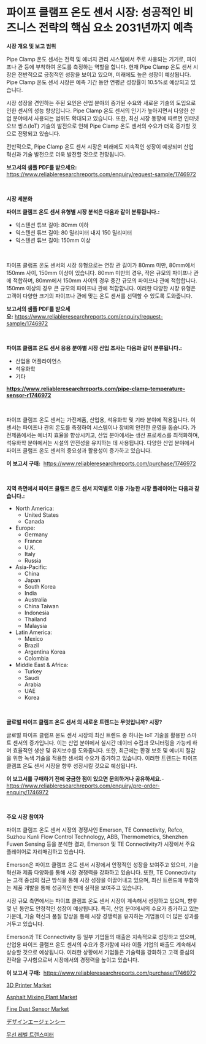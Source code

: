 <p><h1>파이프 클램프 온도 센서 시장: 성공적인 비즈니스 전략의 핵심 요소 2031년까지 예측</h1></p><p><strong>시장 개요 및 보고 범위</strong></p>
<p><p>Pipe Clamp 온도 센서는 전력 및 에너지 관리 시스템에서 주로 사용되는 기기로, 파이프나 관 등에 부착하여 온도를 측정하는 역할을 합니다. 현재 Pipe Clamp 온도 센서 시장은 전반적으로 긍정적인 성장을 보이고 있으며, 미래에도 높은 성장이 예상됩니다. Pipe Clamp 온도 센서 시장은 예측 기간 동안 연평균 성장률이 10.5%로 예상되고 있습니다.</p><p>시장 성장을 견인하는 주된 요인은 산업 분야의 증가된 수요와 새로운 기술의 도입으로 인한 센서의 성능 향상입니다. Pipe Clamp 온도 센서의 인기가 높아지면서 다양한 산업 분야에서 사용되는 범위도 확대되고 있습니다. 또한, 최신 시장 동향에 따르면 인터넷 오브 씽스(IoT) 기술의 발전으로 인해 Pipe Clamp 온도 센서의 수요가 더욱 증가할 것으로 전망되고 있습니다.</p><p>전반적으로, Pipe Clamp 온도 센서 시장은 미래에도 지속적인 성장이 예상되며 산업 혁신과 기술 발전으로 더욱 발전할 것으로 전망됩니다.</p></p>
<p><strong>보고서의 샘플 PDF를 받으세요:</strong> <a href="https://www.reliableresearchreports.com/enquiry/request-sample/1746972">https://www.reliableresearchreports.com/enquiry/request-sample/1746972</a></p>
<p>&nbsp;</p>
<p><strong>시장 세분화</strong></p>
<p><strong>파이프 클램프 온도 센서 유형별 시장 분석은 다음과 같이 분류됩니다.:</strong></p>
<p><ul><li>익스텐션 튜브 길이: 80mm 이하</li><li>익스텐션 튜브 길이: 80 밀리미터 내지 150 밀리미터</li><li>익스텐션 튜브 길이: 150mm 이상</li></ul></p>
<p>&nbsp;</p>
<p><p>파이프 클램프 온도 센서의 시장 유형으로는 연장 관 길이가 80mm 미만, 80mm에서 150mm 사이, 150mm 이상이 있습니다. 80mm 미만의 경우, 작은 규모의 파이프나 관에 적합하며, 80mm에서 150mm 사이의 경우 중간 규모의 파이프나 관에 적합합니다. 150mm 이상의 경우 큰 규모의 파이프나 관에 적합합니다. 이러한 다양한 시장 유형은 고객이 다양한 크기의 파이프나 관에 맞는 온도 센서를 선택할 수 있도록 도와줍니다.</p></p>
<p><strong>보고서의 샘플 PDF를 받으세요:</strong>&nbsp;<a href="https://www.reliableresearchreports.com/enquiry/request-sample/1746972">https://www.reliableresearchreports.com/enquiry/request-sample/1746972</a></p>
<p>&nbsp;</p>
<p><strong> 파이프 클램프 온도 센서 응용 분야별 시장 산업 조사는 다음과 같이 분류됩니다.:</strong></p>
<p><ul><li>산업용 어플라이언스</li><li>석유화학</li><li>기타</li></ul></p>
<p><strong><a href="https://www.reliableresearchreports.com/pipe-clamp-temperature-sensor-r1746972">https://www.reliableresearchreports.com/pipe-clamp-temperature-sensor-r1746972</a></strong></p>
<p>&nbsp;</p>
<p><p>파이프 클램프 온도 센서는 가전제품, 산업용, 석유화학 및 기타 분야에 적용됩니다. 이 센서는 파이프나 관의 온도를 측정하여 시스템이나 장비의 안전한 운영을 돕습니다. 가전제품에서는 에너지 효율을 향상시키고, 산업 분야에서는 생산 프로세스를 최적화하며, 석유화학 분야에서는 시설의 안전성을 유지하는 데 사용됩니다. 다양한 산업 분야에서 파이프 클램프 온도 센서의 중요성과 활용성이 증가하고 있습니다.</p></p>
<p><strong>이 보고서 구매:</strong>&nbsp; <a href="https://www.reliableresearchreports.com/purchase/1746972">https://www.reliableresearchreports.com/purchase/1746972</a></p>
<p>&nbsp;</p>
<p><strong>지역 측면에서 파이프 클램프 온도 센서 지역별로 이용 가능한 시장 플레이어는 다음과 같습니다.:</strong></p>
<p><ul>
    <li>
        North America:
        <ul>
            <li>United States</li>
            <li>Canada</li>
        </ul>
    </li>
    <li>
        Europe:
        <ul>
            <li>Germany</li>
            <li>France</li>
            <li>U.K.</li>
            <li>Italy</li>
            <li>Russia</li>
        </ul>
    </li>
    <li>
        Asia-Pacific:
        <ul>
            <li>China</li>
            <li>Japan</li>
            <li>South Korea</li>
            <li>India</li>
            <li>Australia</li>
            <li>China Taiwan</li>
            <li>Indonesia</li>
            <li>Thailand</li>
            <li>Malaysia</li>
        </ul>
    </li>
    <li>
        Latin America:
        <ul>
            <li>Mexico</li>
            <li>Brazil</li>
            <li>Argentina Korea</li>
            <li>Colombia</li>
        </ul>
    </li>
    <li>
        Middle East & Africa:
        <ul>
            <li>Turkey</li>
            <li>Saudi</li>
            <li>Arabia</li>
            <li>UAE</li>
            <li>Korea</li>
        </ul>
    </li>
    </ul></p>
<p>&nbsp;</p>
<p><strong>글로벌 파이프 클램프 온도 센서 의 새로운 트렌드는 무엇입니까? 시장?</strong></p>
<p><p>글로벌 파이프 클램프 온도 센서 시장의 최신 트렌드 중 하나는 IoT 기술을 활용한 스마트 센서의 증가입니다. 이는 산업 분야에서 실시간 데이터 수집과 모니터링을 가능케 하며 효율적인 생산 및 유지보수를 도와줍니다. 또한, 최근에는 환경 보호 및 에너지 절감을 위한 녹색 기술을 적용한 센서의 수요가 증가하고 있습니다. 이러한 트렌드는 파이프 클램프 온도 센서 시장을 향후 성장시킬 것으로 예상됩니다.</p></p>
<p><strong>이 보고서를 구매하기 전에 궁금한 점이 있으면 문의하거나 공유하세요.</strong>- <a href="https://www.reliableresearchreports.com/enquiry/pre-order-enquiry/1746972">https://www.reliableresearchreports.com/enquiry/pre-order-enquiry/1746972</a></p>
<p>&nbsp;</p>
<p><strong>주요 시장 참여자</strong></p>
<p><p>파이프 클램프 온도 센서 시장의 경쟁사인 Emerson, TE Connectivity, Refco, Suzhou Kunli Flow Control Technology, ABB, Thermometrics, Shenzhen Fuwen Sensing 등을 분석한 결과, Emerson 및 TE Connectivity가 시장에서 주요 플레이어로 자리매김하고 있습니다. </p><p>Emerson은 파이프 클램프 온도 센서 시장에서 안정적인 성장을 보여주고 있으며, 기술 혁신과 제품 다양화를 통해 시장 경쟁력을 강화하고 있습니다. 또한, TE Connectivity는 고객 중심의 접근 방식을 통해 시장 성장을 이끌어내고 있으며, 최신 트렌드에 부합하는 제품 개발을 통해 성공적인 판매 실적을 보여주고 있습니다.</p><p>시장 규모 측면에서는 파이프 클램프 온도 센서 시장이 계속해서 성장하고 있으며, 향후 몇 년 동안도 안정적인 성장이 예상됩니다. 특히, 산업 분야에서의 수요가 증가하고 있는 가운데, 기술 혁신과 품질 향상을 통해 시장 경쟁력을 유지하는 기업들이 더 많은 성과를 거두고 있습니다.</p><p>Emerson과 TE Connectivity 등 일부 기업들의 매출은 지속적으로 성장하고 있으며, 산업용 파이프 클램프 온도 센서의 수요가 증가함에 따라 이들 기업의 매출도 계속해서 상승할 것으로 예상됩니다. 이러한 상황에서 기업들은 기술력을 강화하고 고객 중심의 전략을 구사함으로써 시장에서의 경쟁력을 높이고 있습니다.</p></p>
<p><strong>이 보고서 구매:</strong>&nbsp;&nbsp;<a href="https://www.reliableresearchreports.com/purchase/1746972">https://www.reliableresearchreports.com/purchase/1746972</a></p>
<p><p><a href="https://github.com/khayangel/Market-Research-Report-List-2/blob/main/3d-printer-market.md">3D Printer Market</a></p><p><a href="https://github.com/eeaveuhhh/Market-Research-Report-List-2/blob/main/asphalt-mixing-plant-market.md">Asphalt Mixing Plant Market</a></p><p><a href="https://www.linkedin.com/pulse/analyzing-fine-dust-sensor-market-global-industry-perspective-33osf?trackingId=7t29by16YuLjjoB8S%2FJmFA%3D%3D">Fine Dust Sensor Market</a></p><p><a href="https://github.com/qwpelcjko9242629/Market-Research-Report-List-1/blob/main/181333727126.md">デザインエージェンシー</a></p><p><a href="https://github.com/AlbertotDouglas44367/Market-Research-Report-List-1/blob/main/214335524992.md">무선 레벨 트랜스미터</a></p></p>